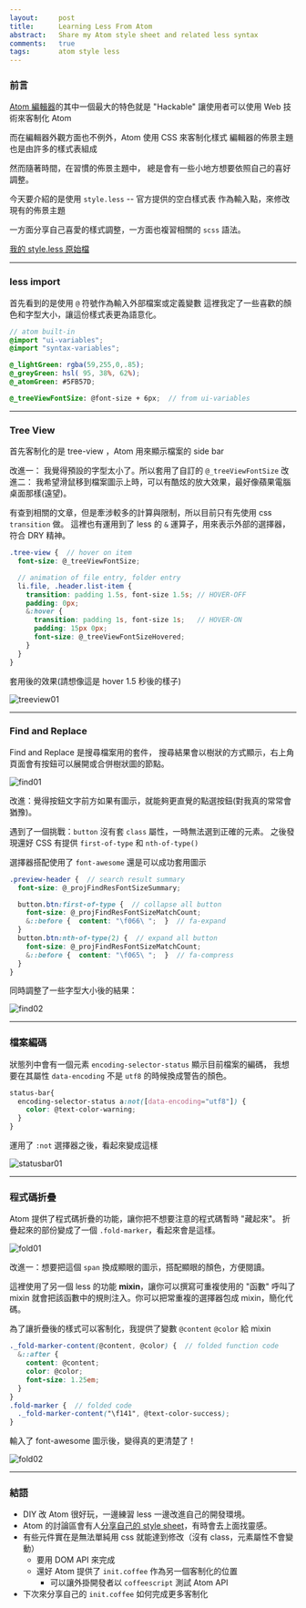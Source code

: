 ```yaml
---
layout:     post
title:      Learning Less From Atom
abstract:   Share my Atom style sheet and related less syntax
comments:   true
tags:       atom style less
---
```


### 前言

  [Atom 編輯器][atom]的其中一個最大的特色就是 "Hackable"
  讓使用者可以使用 Web 技術來客制化 Atom

  而在編輯器外觀方面也不例外，Atom 使用 CSS 來客制化樣式
  編輯器的佈景主題也是由許多的樣式表組成

  然而隨著時間，在習慣的佈景主題中，
  總是會有一些小地方想要依照自己的喜好調整。

  今天要介紹的是使用 `style.less` -- 官方提供的空白樣式表
  作為輸入點，來修改現有的佈景主題

  一方面分享自己喜愛的樣式調整，一方面也複習相關的 `scss` 語法。

  [我的 style.less 原始檔][style.less]

---

### less import

  首先看到的是使用 `@` 符號作為輸入外部檔案或定義變數
  這裡我定了一些喜歡的顏色和字型大小，讓這份樣式表更為語意化。

```scss
// atom built-in
@import "ui-variables";     
@import "syntax-variables";

@_lightGreen: rgba(59,255,0,.85);
@_greyGreen: hsl( 95, 38%, 62%);
@_atomGreen: #5FB57D;

@_treeViewFontSize: @font-size + 6px;  // from ui-variables
```

---

### Tree View

  首先客制化的是 tree-view ，Atom 用來顯示檔案的 side bar

  改進一： 我覺得預設的字型太小了。所以套用了自訂的 `@_treeViewFontSize`
  改進二： 我希望滑鼠移到檔案圖示上時，可以有酷炫的放大效果，最好像蘋果電腦桌面那樣(遠望)。

  有查到相關的文章，但是牽涉較多的計算與限制，所以目前只有先使用 css `transition` 做。
  這裡也有運用到了 less 的 `&` 運算子，用來表示外部的選擇器，符合 DRY 精神。

```scss
.tree-view {  // hover on item
  font-size: @_treeViewFontSize;

  // animation of file entry, folder entry
  li.file, .header.list-item {
    transition: padding 1.5s, font-size 1.5s; // HOVER-OFF
    padding: 0px;
    &:hover {
      transition: padding 1s, font-size 1s;   // HOVER-ON
      padding: 15px 0px;
      font-size: @_treeViewFontSizeHovered;
    }
  }
}
```

  套用後的效果(請想像這是 hover 1.5 秒後的樣子)

  ![treeview01][treeview01]

---

### Find and Replace

  Find and Replace 是搜尋檔案用的套件，
  搜尋結果會以樹狀的方式顯示，右上角頁面會有按鈕可以展開或合併樹狀圖的節點。

  ![find01][find01]

  改進：覺得按鈕文字前方如果有圖示，就能夠更直覺的點選按鈕(對我真的常常會猶豫)。

  遇到了一個挑戰：`button` 沒有套 `class` 屬性，一時無法選到正確的元素。
  之後發現還好 CSS 有提供 `first-of-type` 和 `nth-of-type()`

  選擇器搭配使用了 `font-awesome` 還是可以成功套用圖示

```scss
.preview-header {  // search result summary
  font-size: @_projFindResFontSizeSummary;

  button.btn:first-of-type {  // collapse all button
    font-size: @_projFindResFontSizeMatchCount;
    &::before {  content: "\f066\ ";  }  // fa-expand
  }
  button.btn:nth-of-type(2) {  // expand all button
    font-size: @_projFindResFontSizeMatchCount;
    &::before {  content: "\f065\ ";  }  // fa-compress
  }
}
```

  同時調整了一些字型大小後的結果：

  ![find02][find02]

---

### 檔案編碼

  狀態列中會有一個元素 `encoding-selector-status` 顯示目前檔案的編碼，
  我想要在其屬性 `data-encoding` 不是 `utf8` 的時候換成警告的顏色。

```scss
status-bar{
  encoding-selector-status a:not([data-encoding="utf8"]) {
    color: @text-color-warning;
  }
}
```

  運用了 `:not` 選擇器之後，看起來變成這樣

  ![statusbar01][statusbar01]

---

### 程式碼折疊

  Atom 提供了程式碼折疊的功能，讓你把不想要注意的程式碼暫時 "藏起來"。
  折疊起來的部份變成了一個 `.fold-marker`，看起來會是這樣。

  ![fold01][fold01]

  改進一：想要把這個 `span` 換成顯眼的圖示，搭配顯眼的顏色，方便閱讀。

  這裡使用了另一個 less 的功能 **mixin**，讓你可以撰寫可重複使用的 "函數"
  呼叫了 mixin 就會把該函數中的規則注入。你可以把常重複的選擇器包成 mixin，簡化代碼。

  為了讓折疊後的樣式可以客制化，我提供了變數 `@content` `@color` 給 mixin

```scss
._fold-marker-content(@content, @color) {  // folded function code
  &::after {
    content: @content;
    color: @color;
    font-size: 1.25em;
  }
}
.fold-marker {  // folded code
  ._fold-marker-content("\f141", @text-color-success);
}
```

  輸入了 font-awesome 圖示後，變得真的更清楚了！

  ![fold02][fold02]

---

### 結語

  - DIY 改 Atom 很好玩，一邊練習 less 一邊改進自己的開發環境。
  - Atom 的討論區會有人[分享自己的 style sheet][discussion]，有時會去上面找靈感。
  - 有些元件實在是無法單純用 css 就能達到修改（沒有 class，元素屬性不會變動）
      - 要用 DOM API 來完成
      - 還好 Atom 提供了 `init.coffee` 作為另一個客制化的位置
          - 可以讓外掛開發者以 `coffeescript` 測試 Atom API
  - 下次來分享自己的 `init.coffee` 如何完成更多客制化


[atom]: https://atom.io/ "atom"
[style.less]: https://github.com/liuderchi/dot-atom-files/blob/master/styles.less "style.less"
[treeview01]: https://cloud.githubusercontent.com/assets/4994705/23910182/cc33b72a-0913-11e7-84d0-d52382509a4a.png "treeview01"
[find01]: https://cloud.githubusercontent.com/assets/4994705/23910186/d197f3e8-0913-11e7-9643-281e1ac895ba.png "find01"
[find02]: https://cloud.githubusercontent.com/assets/4994705/23910189/d376fc9a-0913-11e7-89d5-ea3813a636bf.png "find02"
[statusbar01]: https://cloud.githubusercontent.com/assets/4994705/23910192/d6740a32-0913-11e7-95cd-bcfd9826f85c.png "statusbar01"
[fold01]: https://cloud.githubusercontent.com/assets/4994705/23910200/d947f020-0913-11e7-9e55-bb77c435ab7e.png "fold01"
[fold02]: https://cloud.githubusercontent.com/assets/4994705/23910203/dafa1f74-0913-11e7-899a-f37070f87b6c.png "fold02"
[discussion]: https://discuss.atom.io/t/share-your-stylesheet/21653 "share your style sheet"
